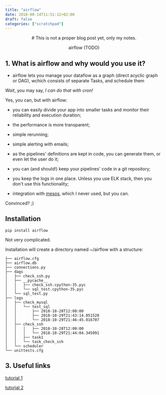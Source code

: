 ```yaml
---
title: "airflow"
date: 2018-08-14T11:51:12+02:00
draft: false
categories: ["scratchpad"]
---
```


<center>
# This is not a proper blog post yet, only my notes.

airflow (TODO)
</center>

## 1. What is airflow and why would you use it?

* airflow lets you manage your dataflow as a graph (direct acyclic graph or DAG), wchich consists of separate Tasks, and schedule them

*Wait*, you may say, *I can do that with cron!*

Yes, you can, but with airflow:

* you can easily divide your app into smaller tasks and monitor their reliability and execution duration;

* the performance is more transparent;

* simple rerunning;

* simple alerting with emails;

* as the pipelines' definitions are kept in code, you can generate them, or even let the user do it;

* you can (and should!) keep your pipelines' code in a git repository;

* you keep the logs in one place. Unless you use ELK stack, then you don't use this functionality;

* integration with [mesos](https://tomis9.github.io/mesos), which I never used, but you can.

Convinced? ;)

## Installation

```{python}
pip install airflow
```

Not very complicated.

Installation will create a directory named ~/airflow with a structure:

```
├── airflow.cfg
├── airflow.db
├── connections.py
├── dags
│   ├── check_ssh.py
│   ├── __pycache__
│   │   ├── check_ssh.cpython-35.pyc
│   │   └── sql_test.cpython-35.pyc
│   └── sql_test.py
├── logs
│   ├── check_mysql
│   │   └── test_sql
│   │       ├── 2018-10-28T12:00:00
│   │       ├── 2018-10-29T21:43:14.051520
│   │       └── 2018-10-29T21:46:45.016707
│   ├── check_ssh
│   │   │   ├── 2018-10-28T12:00:00
│   │   │   └── 2018-10-29T21:44:04.345091
│   │   ├── task1
│   │   └── task_check_ssh
│   └── scheduler
└── unittests.cfg
```


## 3. Useful links

[tutorial 1](http://michal.karzynski.pl/blog/2017/03/19/developing-workflows-with-apache-airflow/)

[tutorial 2](https://airflow.apache.org/tutorial.html)

